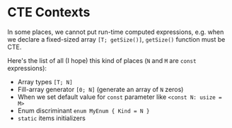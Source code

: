 # CTE Contexts

In some places, we cannot put run-time computed expressions, e.g. when we declare a fixed-sized array `[T; getSize()]`, `getSize()` function must be CTE.

Here's the list of all \(I hope\) this kind of places \(`N` and `M` are `const` expressions\):

* Array types `[T; N]`
* Fill-array generator `[0; N]` \(generate an array of `N` zeros\)
* When we set default value for `const` parameter like `<const N: usize = M>`
* Enum discriminant `enum MyEnum { Kind = N }`
* `static` items initializers

